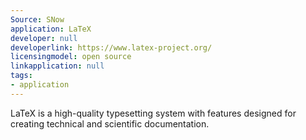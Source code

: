 ```yaml
---
Source: SNow
application: LaTeX
developer: null
developerlink: https://www.latex-project.org/
licensingmodel: open source
linkapplication: null
tags:
- application
---
```

LaTeX is a high-quality typesetting system with features designed for creating technical and scientific documentation. 
